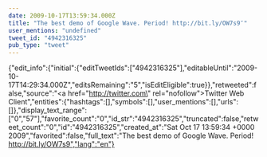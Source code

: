 ```yaml
---
date: 2009-10-17T13:59:34.000Z
title: "The best demo of Google Wave. Period! http://bit.ly/OW7s9″"
user_mentions: "undefined"
tweet_id: "4942316325"
pub_type: "tweet"
---
```

{"edit_info":{"initial":{"editTweetIds":["4942316325"],"editableUntil":"2009-10-17T14:29:34.000Z","editsRemaining":"5","isEditEligible":true}},"retweeted":false,"source":"<a href=\"http://twitter.com\" rel=\"nofollow\">Twitter Web Client</a>","entities":{"hashtags":[],"symbols":[],"user_mentions":[],"urls":[]},"display_text_range":["0","57"],"favorite_count":"0","id_str":"4942316325","truncated":false,"retweet_count":"0","id":"4942316325","created_at":"Sat Oct 17 13:59:34 +0000 2009","favorited":false,"full_text":"The best demo of Google Wave. Period! http://bit.ly/OW7s9","lang":"en"}
